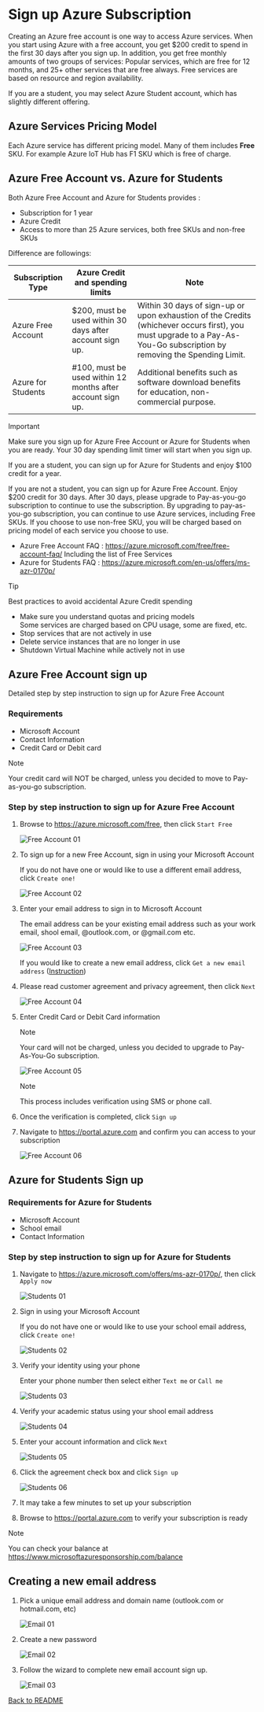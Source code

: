 <!---
date : 9/1/2021
author : Daisuke Nakahara <daisuken@microsoft.com>
reviewer : Berry Tsai <betsai@microsoft.com>; Takehiro Hirai <takehiro.hirai@microsoft.com>
Maintainer : 
title : Azure Account Sign up instruction
--->

# Sign up Azure Subscription

Creating an Azure free account is one way to access Azure services. When you start using Azure with a free account, you get $200 credit to spend in the first 30 days after you sign up. In addition, you get free monthly amounts of two groups of services: Popular services, which are free for 12 months, and 25+ other services that are free always. Free services are based on resource and region availability.

If you are a student, you may select Azure Student account, which has slightly different offering.

## Azure Services Pricing Model

Each Azure service has different pricing model.  Many of them includes **Free** SKU.  For example Azure IoT Hub has F1 SKU which is free of charge.

## Azure Free Account vs. Azure for Students

Both Azure Free Account and Azure for Students provides :

- Subscription for 1 year
- Azure Credit
- Access to more than 25 Azure services, both free SKUs and non-free SKUs

Difference are followings:

| Subscription Type  | Azure Credit and spending limits                           | Note                                                                                                                                                                   |
|--------------------|------------------------------------------------------------|------------------------------------------------------------------------------------------------------------------------------------------------------------------------|
| Azure Free Account | $200, must be used within 30 days after account sign up.   | Within 30 days of sign-up or upon exhaustion of the Credits (whichever occurs first), you must upgrade to a Pay-As-You-Go subscription by removing the Spending Limit. |
| Azure for Students | #100, must be used within 12 months after account sign up. | Additional benefits such as software download benefits for education, non-commercial purpose.                                                                          |

> [!IMPORTANT]  
> Make sure you sign up for Azure Free Account or Azure for Students when you are ready.  Your 30 day spending limit timer will start when you sign up.

If you are a student, you can sign up for Azure for Students and enjoy $100 credit for a year.

If you are not a student, you can sign up for Azure Free Account.  Enjoy $200 credit for 30 days.  After 30 days, please upgrade to Pay-as-you-go subscription to continue to use the subscription.  By upgrading to pay-as-you-go subscription, you can continue to use Azure services, including Free SKUs.  If you choose to use non-free SKU, you will be charged based on pricing model of each service you choose to use.

- Azure Free Account FAQ : <https://azure.microsoft.com/free/free-account-faq/>
  Including the list of Free Services
- Azure for Students FAQ : <https://azure.microsoft.com/en-us/offers/ms-azr-0170p/>

> [!TIP]  
> Best practices to avoid accidental Azure Credit spending  
>  
> - Make sure you understand quotas and pricing models  
>   Some services are charged based on CPU usage, some are fixed, etc.
> - Stop services that are not actively in use
> - Delete service instances that are no longer in use
> - Shutdown Virtual Machine while actively not in use

## Azure Free Account sign up

Detailed step by step instruction to sign up for Azure Free Account

### Requirements

- Microsoft Account
- Contact Information
- Credit Card or Debit card

> [!NOTE]  
> Your credit card will NOT be charged, unless you decided to move to Pay-as-you-go subscription.

### Step by step instruction to sign up for Azure Free Account

1. Browse to <https://azure.microsoft.com/free>, then click `Start Free`  
  
    ![Free Account 01](/images/FreeAccount-01.png)

1. To sign up for a new Free Account, sign in using your Microsoft Account

    If you do not have one or would like to use a different email address, click `Create one!`

    ![Free Account 02](/images/FreeAccount-02.png)

1. Enter your email address to sign in to Microsoft Account

    The email address can be your existing email address such as your work email, shool email, @outlook.com, or @gmail.com etc.

    ![Free Account 03](/images/FreeAccount-03.png)

    If you would like to create a new email address, click `Get a new email address` ([Instruction](#creating-a-new-email-address))

1. Please read customer agreement and privacy agreement, then click `Next`

    ![Free Account 04](/images/FreeAccount-04.png)

1. Enter Credit Card or Debit Card information  

    > [!NOTE]  
    > Your card will not be charged, unless you decided to upgrade to Pay-As-You-Go subscription.

    ![Free Account 05](/images/FreeAccount-05.png)

    > [!NOTE]  
    > This process includes verification using SMS or phone call.

1. Once the verification is completed, click `Sign up`

1. Navigate to <https://portal.azure.com> and confirm you can access to your subscription

    ![Free Account 06](/images/FreeAccount-06.png)

## Azure for Students Sign up

### Requirements for Azure for Students

- Microsoft Account
- School email
- Contact Information

### Step by step instruction to sign up for Azure for Students

1. Navigate to <https://azure.microsoft.com/offers/ms-azr-0170p/>, then click `Apply now`

    ![Students 01](/images/Students-01.png)

1. Sign in using your Microsoft Account

    If you do not have one or would like to use your school email address, click `Create one!`

    ![Students 02](/images/FreeAccount-02.png)

1. Verify your identity using your phone  

    Enter your phone number then select either `Text me` or `Call me`

    ![Students 03](/images/Students-03.png)

1. Verify your academic status using your shool email address  

    ![Students 04](/images/Students-04.png)

1. Enter your account information and click `Next`  

    ![Students 05](/images/Students-05.png)

1. Click the agreement check box and click `Sign up`  

    ![Students 06](/images/Students-06.png)

1. It may take a few minutes to set up your subscription

1. Browse to <https://portal.azure.com> to verify your subscription is ready

> [!NOTE]  
> You can check your balance at <https://www.microsoftazuresponsorship.com/balance>

## Creating a new email address

1. Pick a unique email address and domain name (outlook.com or hotmail.com, etc)

    ![Email 01](/images/EmailAddress-01.png)

1. Create a new password  

    ![Email 02](/images/EmailAddress-02.png)

1. Follow the wizard to complete new email account sign up.

    ![Email 03](/images/EmailAddress-03.png)

[Back to README](../README.md)
